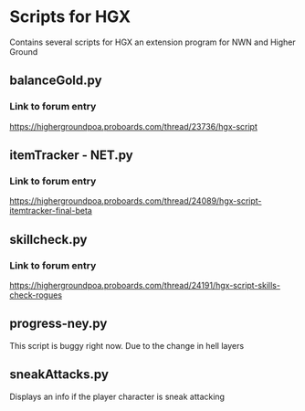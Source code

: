 # Scripts for HGX

Contains several scripts for HGX an extension program for NWN and Higher Ground

## balanceGold.py
### Link to forum entry

https://highergroundpoa.proboards.com/thread/23736/hgx-script
## itemTracker - NET.py
### Link to forum entry

https://highergroundpoa.proboards.com/thread/24089/hgx-script-itemtracker-final-beta

## skillcheck.py
### Link to forum entry

https://highergroundpoa.proboards.com/thread/24191/hgx-script-skills-check-rogues

## progress-ney.py

This script is buggy right now. Due to the change in hell layers

## sneakAttacks.py

Displays an info if the player character is sneak attacking
